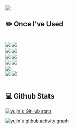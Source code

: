 
<img src="https://capsule-render.vercel.app/api?type=blur&height=300&color=gradient&text=JIN921&fontColor=ffff&textBg=false" />

<br/>

 
 <h2>✏️ Once I've Used</h2>

<div align=start>
<br/>
<img src="https://img.shields.io/badge/git-%23F05033.svg?style=for-the-badge&logo=git&logoColor=white"/>
<img src="https://img.shields.io/badge/github-%23121011.svg?style=for-the-badge&logo=github&logoColor=white"/> 
<br/>
<img src="https://img.shields.io/badge/React-61DAFB?style=for-the-badge&logo=React&logoColor=white">
<img src="https://img.shields.io/badge/React Native-5890FF?style=for-the-badge&logo=React&logoColor=white">
<br/>
<img src="https://img.shields.io/badge/JavaScript-F7DF1E?style=for-the-badge&logo=JavaScript&logoColor=white">
<img src="https://img.shields.io/badge/TypeScript-3178c6?style=for-the-badge&logo=TypeScript&logoColor=white">
<br/>
<img src="https://img.shields.io/badge/html5-E34F26?style=for-the-badge&logo=html5&logoColor=white">
<img src="https://img.shields.io/badge/CSS3-1572B6?style=for-the-badge&logo=css3&logoColor=white">

<br/>
<img src="https://img.shields.io/badge/Zustand-343434?style=for-the-badge&logo=Zustand&logoColor=white">
<br/>
<img src="https://img.shields.io/badge/StyledComponents-DB7093?style=for-the-badge&logo=StyledComponents&logoColor=white">
<img src="https://img.shields.io/badge/StoryBook-FF4785?style=for-the-badge&logo=StoryBook&logoColor=white">

</div>
<br/>
  
  <h2>💻 Github Stats</h2>

<div>

[![yujin's GitHub stats](https://github-readme-stats.vercel.app/api?username=JIN921)](https://github.com/anuraghazra/github-readme-stats)

[![yujin's github activity graph](https://github-readme-activity-graph.vercel.app/graph?username=JIN921&theme=react)](https://github.com/ashutosh00710/github-readme-activity-graph)

</div>

